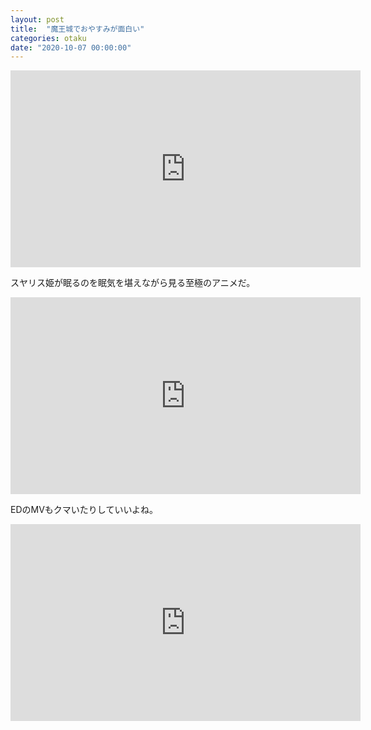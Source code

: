 ```yaml
---
layout: post
title:  "魔王城でおやすみが面白い"
categories: otaku
date: "2020-10-07 00:00:00"
---
```


<iframe width="560" height="315" src="https://www.youtube.com/embed/8ADxGYaTYyA" frameborder="0" allow="accelerometer; autoplay; clipboard-write; encrypted-media; gyroscope; picture-in-picture" allowfullscreen></iframe>

スヤリス姫が眠るのを眠気を堪えながら見る至極のアニメだ。

<iframe width="560" height="315" src="https://www.youtube.com/embed/NWKWFadCZu0" frameborder="0" allow="accelerometer; autoplay; clipboard-write; encrypted-media; gyroscope; picture-in-picture" allowfullscreen></iframe>

EDのMVもクマいたりしていいよね。

<iframe width="560" height="315" src="https://www.youtube.com/embed/coC5HXXg1vg" frameborder="0" allow="accelerometer; autoplay; clipboard-write; encrypted-media; gyroscope; picture-in-picture" allowfullscreen></iframe>
